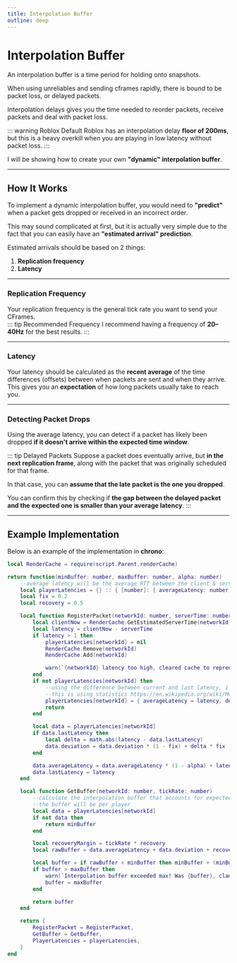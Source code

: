 ```yaml
---
title: Interpolation Buffer
outline: deep
---
```


# Interpolation Buffer

An interpolation buffer is a time period for holding onto snapshots.  

When using unreliables and sending cframes rapidly, there is bound to be packet loss, or delayed packets.  

Interpolation delays gives you the time needed to reorder packets, receive packets and deal with packet loss.  

::: warning Roblox Default
Roblox has an interpolation delay **floor of 200ms**, but this is a heavy overkill when you are playing in low latency without packet loss.
:::

I will be showing how to create your own **"dynamic" interpolation buffer**.

---

## How It Works

To implement a dynamic interpolation buffer, you would need to **"predict"** when a packet gets dropped or received in an incorrect order.  

This may sound complicated at first, but it is actually very simple due to the fact that you can easily have an **"estimated arrival" prediction**.  

Estimated arrivals should be based on 2 things:

1. **Replication frequency**  
2. **Latency**

---

### Replication Frequency
Your replication frequency is the general tick rate you want to send your CFrames.  
::: tip Recommended Frequency
I recommend having a frequency of **20–40Hz** for the best results.
:::

---

### Latency

Your latency should be calculated as the **recent average** of the time differences (offsets) between when packets are sent and when they arrive.  
This gives you an **expectation** of how long packets usually take to reach you.


---

### Detecting Packet Drops

Using the average latency, you can detect if a packet has likely been dropped **if it doesn't arrive within the expected time window**.  


::: tip Delayed Packets
Suppose a packet does eventually arrive, but **in the next replication frame**, along with the packet that was originally scheduled for that frame.  

In that case, you can **assume that the late packet is the one you dropped**.  

You can confirm this by checking if **the gap between the delayed packet and the expected one is smaller than your average latency**.
:::

---

## Example Implementation

Below is an example of the implementation in **chrono**: 

```lua
local RenderCache = require(script.Parent.renderCache)

return function(minBuffer: number, maxBuffer: number, alpha: number)
	--average latency will be the average RTT between the client & server
	local playerLatencies = {} :: { [number]: { averageLatency: number, deviation: number, lastLatency: number? } }
	local fix = 0.2
	local recovery = 0.5

	local function RegisterPacket(networkId: number, serverTime: number, tickRate: number)
		local clientNow = RenderCache.GetEstimatedServerTime(networkId)
		local latency = clientNow - serverTime
		if latency > 1 then
			playerLatencies[networkId] = nil
			RenderCache.Remove(networkId)
			RenderCache.Add(networkId)

			warn(`{networkId} latency too high, cleared cache to repredict in case of error:! {latency}`)
		end
		if not playerLatencies[networkId] then
			--using the difference between current and last latency, i could smooth out the deviation (the variation in latency, which correlates to packet loss)
			--this is using statistics https://en.wikipedia.org/wiki/Moving_average
			playerLatencies[networkId] = { averageLatency = latency, deviation = 0, lastLatency = latency }
			return
		end

		local data = playerLatencies[networkId]
		if data.lastLatency then
			local delta = math.abs(latency - data.lastLatency)
			data.deviation = data.deviation * (1 - fix) + delta * fix
		end

		data.averageLatency = data.averageLatency * (1 - alpha) + latency * alpha
		data.lastLatency = latency
	end

	local function GetBuffer(networkId: number, tickRate: number)
		--calculate the interpolation buffer that accounts for expected latency, possible deviations and recovery from delays
		--the buffer will be per player
		local data = playerLatencies[networkId]
		if not data then
			return minBuffer
		end

		local recoveryMargin = tickRate * recovery
		local rawBuffer = data.averageLatency + data.deviation + recoveryMargin

		local buffer = if rawBuffer < minBuffer then minBuffer + (minBuffer - rawBuffer) * 0.2 else rawBuffer
		if buffer > maxBuffer then
			warn(`Interpolation buffer exceeded max! Was {buffer}, clamped to {maxBuffer}`)
			buffer = maxBuffer
		end

		return buffer
	end

	return {
		RegisterPacket = RegisterPacket,
		GetBuffer = GetBuffer,
		PlayerLatencies = playerLatencies,
	}
end
